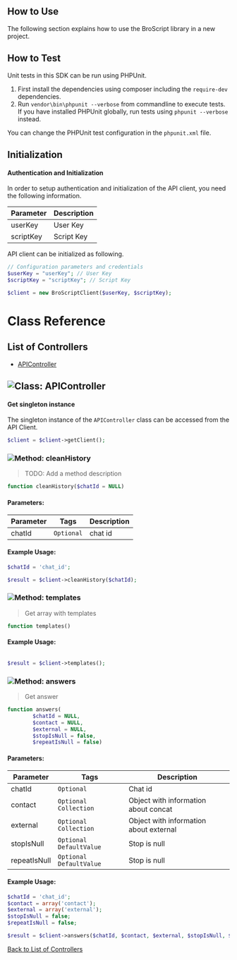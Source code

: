 ## How to Use

The following section explains how to use the BroScript library in a new project.


## How to Test

Unit tests in this SDK can be run using PHPUnit. 

1. First install the dependencies using composer including the `require-dev` dependencies.
2. Run `vendor\bin\phpunit --verbose` from commandline to execute tests. If you have 
   installed PHPUnit globally, run tests using `phpunit --verbose` instead.

You can change the PHPUnit test configuration in the `phpunit.xml` file.

## Initialization

#### Authentication and Initialization
In order to setup authentication and initialization of the API client, you need the following information.

| Parameter | Description |
|-----------|-------------|
| userKey | User Key |
| scriptKey | Script Key |



API client can be initialized as following.

```php
// Configuration parameters and credentials
$userKey = "userKey"; // User Key
$scriptKey = "scriptKey"; // Script Key

$client = new BroScriptClient($userKey, $scriptKey);
```

# Class Reference
## <a name="list_of_controllers"></a>List of Controllers

* [APIController](#api_controller)

## <a name="api_controller"></a>![Class: ](http://apidocs.io/img/class.png ".APIController") APIController


#### Get singleton instance
The singleton instance of the ``` APIController ``` class can be accessed from the API Client.
```php
$client = $client->getClient();
```

### <a name="clean_history"></a>![Method: ](http://apidocs.io/img/method.png ".APIController.cleanHistory") cleanHistory

> TODO: Add a method description

```php
function cleanHistory($chatId = NULL)
```

#### Parameters: 

| Parameter | Tags | Description |
|-----------|------|-------------|
| chatId |  ``` Optional ```  | chat id |



#### Example Usage:
```php
$chatId = 'chat_id';

$result = $client->cleanHistory($chatId);

```




### <a name="templates"></a>![Method: ](http://apidocs.io/img/method.png ".APIController.templates") templates

> Get array with templates

```php
function templates()
```

#### Example Usage:
```php

$result = $client->templates();

```




### <a name="answers"></a>![Method: ](http://apidocs.io/img/method.png ".APIController.answers") answers

> Get answer

```php
function answers(
        $chatId = NULL,
        $contact = NULL,
        $external = NULL,
        $stopIsNull = false,
        $repeatIsNull = false)
```

#### Parameters: 

| Parameter | Tags | Description |
|-----------|------|-------------|
| chatId |  ``` Optional ```  | Chat id |
| contact |  ``` Optional ```  ``` Collection ```  | Object with information about concat |
| external |  ``` Optional ```  ``` Collection ```  | Object with information about external |
| stopIsNull |  ``` Optional ```  ``` DefaultValue ```  | Stop is null |
| repeatIsNull |  ``` Optional ```  ``` DefaultValue ```  | Stop is null |



#### Example Usage:
```php
$chatId = 'chat_id';
$contact = array('contact');
$external = array('external');
$stopIsNull = false;
$repeatIsNull = false;

$result = $client->answers($chatId, $contact, $external, $stopIsNull, $repeatIsNull);

```




[Back to List of Controllers](#list_of_controllers)


